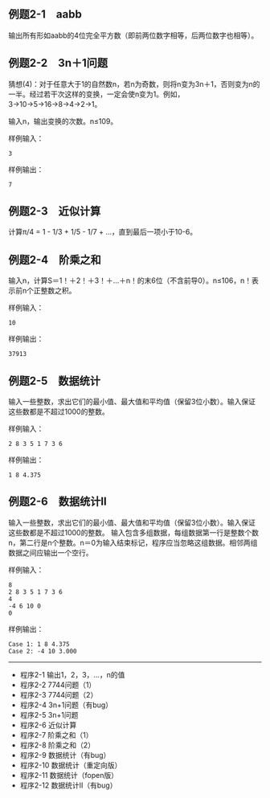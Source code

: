## 例题2-1　aabb

输出所有形如aabb的4位完全平方数（即前两位数字相等，后两位数字也相等）。

## 例题2-2　3n＋1问题

猜想(4)：对于任意大于1的自然数n，若n为奇数，则将n变为3n＋1，否则变为n的一半。经过若干次这样的变换，一定会使n变为1。例如，3→10→5→16→8→4→2→1。

输入n，输出变换的次数。n≤109。

样例输入：
```
3
```
样例输出：
```
7
```

## 例题2-3　近似计算

计算π/4 = 1 - 1/3 + 1/5 - 1/7 + …，直到最后一项小于10-6。

## 例题2-4　阶乘之和

输入n，计算S＝1！＋2！＋3！＋…＋n！的末6位（不含前导0）。n≤106，n！表示前n个正整数之积。

样例输入：
```
10
```
样例输出：
```
37913
```

## 例题2-5　数据统计

输入一些整数，求出它们的最小值、最大值和平均值（保留3位小数）。输入保证这些数都是不超过1000的整数。

样例输入：
```
2 8 3 5 1 7 3 6
```
样例输出：
```
1 8 4.375
```

## 例题2-6　数据统计II

输入一些整数，求出它们的最小值、最大值和平均值（保留3位小数）。输入保证这些数都是不超过1000的整数。
输入包含多组数据，每组数据第一行是整数个数n，第二行是n个整数。n＝0为输入结束标记，程序应当忽略这组数据。相邻两组数据之间应输出一个空行。

样例输入：
```
8
2 8 3 5 1 7 3 6
4
-4 6 10 0
0
```
样例输出：
```
Case 1: 1 8 4.375
Case 2: -4 10 3.000
```

---

* 程序2-1 输出1，2，3，…，n的值
* 程序2-2 7744问题（1）
* 程序2-3 7744问题（2）
* 程序2-4 3n+1问题（有bug）
* 程序2-5 3n+1问题
* 程序2-6 近似计算
* 程序2-7 阶乘之和（1）
* 程序2-8 阶乘之和（2）
* 程序2-9 数据统计（有bug）
* 程序2-10 数据统计（重定向版）
* 程序2-11 数据统计（fopen版）
* 程序2-12 数据统计II（有bug）
